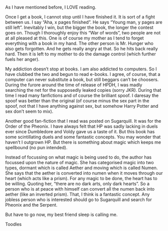 As I have mentioned before, I LOVE reading. 

Once I get a book, I cannot stop until I have finished it. 
It is sort of a fight between us. I say “Aha, x pages finished”. He says “Young man, y pages are still left”. Inevitably I win, 
but the bigger the book, the longer the contest goes on. 
Though I thoroughly enjoy this “War of words”, two people are not at all 
pleased at this. One is of course my mother as I tend to forget everything with a book in my hand. The other person is Mr. Hunger 
who also gets forgotten. And he gets really angry at that. So he hits back really hard. Then it is left to my mother to do the 
damage control (which further fuels her anger). 

My addiction doesn’t stop at books. I am also addicted to computers. So I have clubbed the two and begun to read e-books. I agree, 
of course, that a computer can never substitute a book, but still beggars can’t be choosers. During the furore around the time of 
release of HPDH, I was madly searching the net for the supposedly leaked copies (sorry JKR). During that time I read many 
fanfictions and of course the brilliant spoof. I daresay the spoof was better than the original (of course minus the sex part in 
the spoof, not that I have anything against sex, but somehow Harry Potter and sex don’t seem to mix). 

Another good fan-fiction 
that I read was posted on Sugarquill. It was for the Order of the Pheonix. I have always felt that HP was sadly lacking in duels 
ever since Dumbledore and Voldy gave us a taste of it. But this book has some scintillating duels and some fantastic concepts. 
You may wonder that haven’t I outgrown HP. But there is something about magic which keeps me spellbound (no pun intended). 

Instead 
of focussing on what magic is being used to do, the author has focussed upon the nature of magic. She has categorised magic into 
two types, dormant which is called Aether and moving which is called Numen. She says that the aether is converted into numen when 
it moves through our heart (which acts like a prism). For any magic to be done, the heart has to be willing. 
Quoting her, 
“there are no dark arts, only dark hearts”. So a person who is at peace with himself can convert all the numen back into aether 
(like an inverted prism). That, I think is a fantastic concept. Any jobless person who is interested should go to Sugarquill and 
search for Pheonix and the Serpent. 

But have to go now, my best friend sleep is calling me.

Toodles

